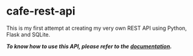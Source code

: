 # cafe-rest-api
This is my first attempt at creating my very own REST API using Python, Flask and SQLite.
<br>
***<p>To know how to use this API, please refer to the <a href="https://documenter.getpostman.com/view/18241483/VVdm3PGf">documentation</a>.</p>***